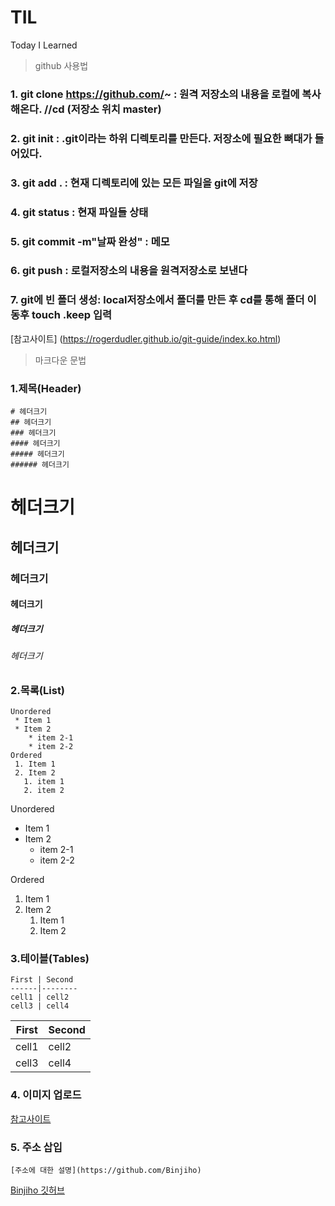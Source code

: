 # TIL
Today I Learned

> github 사용법
### 1. git clone https://github.com/~ : 원격 저장소의 내용을 로컬에 복사해온다. //cd (저장소 위치 master)
### 2. git init : .git이라는 하위 디렉토리를 만든다. 저장소에 필요한 뼈대가 들어있다.
### 3. git add . : 현재 디렉토리에 있는 모든 파일을 git에 저장
### 4. git status : 현재 파일들 상태 
### 5. git commit -m"날짜 완성" : 메모
### 6. git push : 로컬저장소의 내용을 원격저장소로 보낸다
### 7. git에 빈 폴더 생성: local저장소에서 폴더를 만든 후 cd를 통해 폴더 이동후 touch .keep 입력
[참고사이트] (https://rogerdudler.github.io/git-guide/index.ko.html)

> 마크다운 문법

### 1.제목(Header)
```
# 헤더크기
## 헤더크기
### 헤더크기
#### 헤더크기
##### 헤더크기
###### 헤더크기
```

# 헤더크기
## 헤더크기
### 헤더크기
#### 헤더크기
##### 헤더크기
###### 헤더크기

### 2.목록(List)

```
Unordered
 * Item 1
 * Item 2
    * item 2-1
    * item 2-2
Ordered
 1. Item 1
 2. Item 2
   1. item 1
   2. item 2
```

Unordered
 * Item 1
 * Item 2
    * item 2-1
    * item 2-2
    
Ordered
 1. Item 1
 2. Item 2
    1. Item 1
    2. Item 2


### 3.테이블(Tables)

```
First | Second
------|--------
cell1 | cell2
cell3 | cell4
```

First | Second
------|--------
cell1 | cell2
cell3 | cell4
### 4. 이미지 업로드
[참고사이트](https://hanee24.github.io/2017/12/21/how-to-upload-image-with-github-readme)

### 5. 주소 삽입
```
[주소에 대한 설명](https://github.com/Binjiho) 

```
[Binjiho 깃허브](https://github.com/Binjiho)
